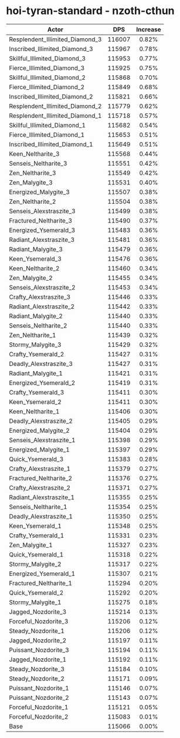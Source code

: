 # hoi-tyran-standard - nzoth-cthun
| Actor | DPS | Increase |
|---|:---:|:---:|
|Resplendent_Illimited_Diamond_3|116007|0.82%|
|Inscribed_Illimited_Diamond_3|115967|0.78%|
|Skillful_Illimited_Diamond_3|115953|0.77%|
|Fierce_Illimited_Diamond_3|115925|0.75%|
|Skillful_Illimited_Diamond_2|115868|0.70%|
|Fierce_Illimited_Diamond_2|115849|0.68%|
|Inscribed_Illimited_Diamond_2|115821|0.66%|
|Resplendent_Illimited_Diamond_2|115779|0.62%|
|Resplendent_Illimited_Diamond_1|115718|0.57%|
|Skillful_Illimited_Diamond_1|115682|0.54%|
|Fierce_Illimited_Diamond_1|115653|0.51%|
|Inscribed_Illimited_Diamond_1|115649|0.51%|
|Keen_Neltharite_3|115568|0.44%|
|Senseis_Neltharite_3|115551|0.42%|
|Zen_Neltharite_3|115549|0.42%|
|Zen_Malygite_3|115531|0.40%|
|Energized_Malygite_3|115507|0.38%|
|Zen_Neltharite_2|115504|0.38%|
|Senseis_Alexstraszite_3|115499|0.38%|
|Fractured_Neltharite_3|115490|0.37%|
|Energized_Ysemerald_3|115483|0.36%|
|Radiant_Alexstraszite_3|115481|0.36%|
|Radiant_Malygite_3|115479|0.36%|
|Keen_Ysemerald_3|115476|0.36%|
|Keen_Neltharite_2|115460|0.34%|
|Zen_Malygite_2|115455|0.34%|
|Senseis_Alexstraszite_2|115453|0.34%|
|Crafty_Alexstraszite_3|115446|0.33%|
|Radiant_Alexstraszite_2|115442|0.33%|
|Radiant_Malygite_2|115440|0.33%|
|Senseis_Neltharite_2|115440|0.33%|
|Zen_Neltharite_1|115439|0.32%|
|Stormy_Malygite_3|115429|0.32%|
|Crafty_Ysemerald_2|115427|0.31%|
|Deadly_Alexstraszite_3|115427|0.31%|
|Radiant_Malygite_1|115421|0.31%|
|Energized_Ysemerald_2|115419|0.31%|
|Crafty_Ysemerald_3|115411|0.30%|
|Keen_Ysemerald_2|115411|0.30%|
|Keen_Neltharite_1|115406|0.30%|
|Deadly_Alexstraszite_2|115405|0.29%|
|Energized_Malygite_2|115404|0.29%|
|Senseis_Alexstraszite_1|115398|0.29%|
|Energized_Malygite_1|115397|0.29%|
|Quick_Ysemerald_3|115383|0.28%|
|Crafty_Alexstraszite_1|115379|0.27%|
|Fractured_Neltharite_2|115376|0.27%|
|Crafty_Alexstraszite_2|115371|0.27%|
|Radiant_Alexstraszite_1|115355|0.25%|
|Senseis_Neltharite_1|115354|0.25%|
|Deadly_Alexstraszite_1|115350|0.25%|
|Keen_Ysemerald_1|115348|0.25%|
|Crafty_Ysemerald_1|115331|0.23%|
|Zen_Malygite_1|115327|0.23%|
|Quick_Ysemerald_1|115318|0.22%|
|Stormy_Malygite_2|115317|0.22%|
|Energized_Ysemerald_1|115307|0.21%|
|Fractured_Neltharite_1|115294|0.20%|
|Quick_Ysemerald_2|115292|0.20%|
|Stormy_Malygite_1|115275|0.18%|
|Jagged_Nozdorite_3|115214|0.13%|
|Forceful_Nozdorite_3|115206|0.12%|
|Steady_Nozdorite_1|115206|0.12%|
|Jagged_Nozdorite_2|115197|0.11%|
|Puissant_Nozdorite_3|115194|0.11%|
|Jagged_Nozdorite_1|115192|0.11%|
|Steady_Nozdorite_3|115184|0.10%|
|Steady_Nozdorite_2|115171|0.09%|
|Puissant_Nozdorite_1|115146|0.07%|
|Puissant_Nozdorite_2|115143|0.07%|
|Forceful_Nozdorite_1|115121|0.05%|
|Forceful_Nozdorite_2|115083|0.01%|
|Base|115066|0.00%|

